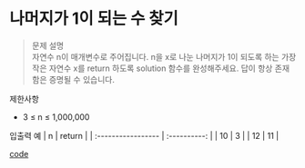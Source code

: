 # 나머지가 1이 되는 수 찾기 

>문제 설명<br>
자연수 n이 매개변수로 주어집니다. n을 x로 나눈 나머지가 1이 되도록 하는 가장 작은 자연수 x를 return 하도록 solution 함수를 완성해주세요. 답이 항상 존재함은 증명될 수 있습니다.

제한사항
- 3 ≤ n ≤ 1,000,000

입출력 예
| n | return |
| :----------------- | :----------: |
| 10 | 3 |
| 12 | 11 | 

[code]()
